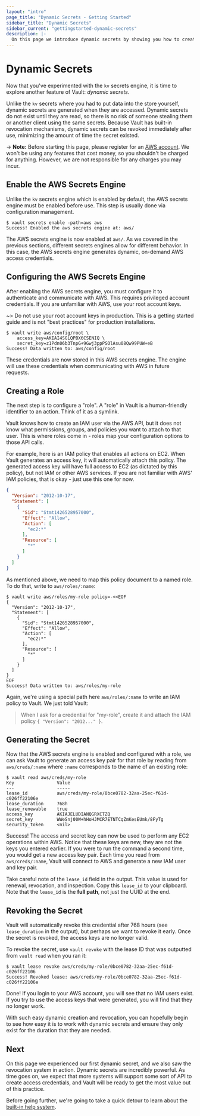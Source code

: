 ```yaml
---
layout: "intro"
page_title: "Dynamic Secrets - Getting Started"
sidebar_title: "Dynamic Secrets"
sidebar_current: "gettingstarted-dynamic-secrets"
description: |-
  On this page we introduce dynamic secrets by showing you how to create AWS access keys with Vault.
---
```


# Dynamic Secrets

Now that you've experimented with the `kv` secrets engine, it is time to explore
another feature of Vault: _dynamic secrets_.

Unlike the `kv` secrets where you had to put data into the store yourself,
dynamic secrets are generated when they are accessed. Dynamic secrets do not
exist until they are read, so there is no risk of someone stealing them or
another client using the same secrets. Because Vault has built-in revocation
mechanisms, dynamic secrets can be revoked immediately after use, minimizing the
amount of time the secret existed.

-> **Note:** Before starting this page, please register for an
[AWS account](https://aws.amazon.com). We won't be using any features that
cost money, so you shouldn't be charged for anything. However, we are not
responsible for any charges you may incur.

## Enable the AWS Secrets Engine

Unlike the `kv` secrets engine which is enabled by default, the AWS secrets
engine must be enabled before use. This step is usually done via configuration
management.

```text
$ vault secrets enable -path=aws aws
Success! Enabled the aws secrets engine at: aws/
```

The AWS secrets engine is now enabled at `aws/`. As we covered in the previous
sections, different secrets engines allow for different behavior. In this case,
the AWS secrets engine generates dynamic, on-demand AWS access credentials.

## Configuring the AWS Secrets Engine

After enabling the AWS secrets engine, you must configure it to authenticate and
communicate with AWS. This requires privileged account credentials. If you are
unfamiliar with AWS, use your root account keys.

~> Do not use your root account keys in production. This is a getting started
guide and is not "best practices" for production installations.

```text
$ vault write aws/config/root \
    access_key=AKIAI4SGLQPBX6CSENIQ \
    secret_key=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
Success! Data written to: aws/config/root
```

These credentials are now stored in this AWS secrets engine. The engine will use
these credentials when communicating with AWS in future requests.

## Creating a Role

The next step is to configure a "role". A "role" in Vault is a human-friendly
identifier to an action. Think of it as a symlink.

Vault knows how to create an IAM user via the AWS API, but it does not know what
permissions, groups, and policies you want to attach to that user. This is where
roles come in - roles map your configuration options to those API calls.

For example, here is an IAM policy that enables all actions on EC2. When Vault
generates an access key, it will automatically attach this policy. The generated
access key will have full access to EC2 (as dictated by this policy), but not
IAM or other AWS services. If you are not familiar with AWS' IAM policies, that
is okay - just use this one for now.

```json
{
  "Version": "2012-10-17",
  "Statement": [
    {
      "Sid": "Stmt1426528957000",
      "Effect": "Allow",
      "Action": [
        "ec2:*"
      ],
      "Resource": [
        "*"
      ]
    }
  ]
}
```

As mentioned above, we need to map this policy document to a named role. To do
that, write to `aws/roles/:name`:

```text
$ vault write aws/roles/my-role policy=-<<EOF
{
  "Version": "2012-10-17",
  "Statement": [
    {
      "Sid": "Stmt1426528957000",
      "Effect": "Allow",
      "Action": [
        "ec2:*"
      ],
      "Resource": [
        "*"
      ]
    }
  ]
}
EOF
Success! Data written to: aws/roles/my-role
```

Again, we're using a special path here `aws/roles/:name` to write an IAM policy
to Vault. We just told Vault:

> When I ask for a credential for "my-role", create it and attach the IAM policy `{ "Version": "2012..." }`.

## Generating the Secret

Now that the AWS secrets engine is enabled and configured with a role, we can
ask Vault to generate an access key pair for that role by reading from
`aws/creds/:name` where `:name` corresponds to the name of an existing role:

```text
$ vault read aws/creds/my-role
Key                Value
---                -----
lease_id           aws/creds/my-role/0bce0782-32aa-25ec-f61d-c026ff22106e
lease_duration     768h
lease_renewable    true
access_key         AKIAJELUDIANQGRXCTZQ
secret_key         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
security_token     <nil>
```

Success! The access and secret key can now be used to perform any EC2 operations
within AWS. Notice that these keys are new, they are not the keys you entered
earlier. If you were to run the command a second time, you would get a new
access key pair. Each time you read from `aws/creds/:name`, Vault will connect
to AWS and generate a new IAM user and key pair.

Take careful note of the `lease_id` field in the output. This value is used for
renewal, revocation, and inspection. Copy this `lease_id` to your clipboard.
Note that the `lease_id` is the **full path**, not just the UUID at the end.

## Revoking the Secret

Vault will automatically revoke this credential after 768 hours (see
`lease_duration` in the output), but perhaps we want to revoke it early. Once
the secret is revoked, the access keys are no longer valid.

To revoke the secret, use `vault revoke` with the lease ID that was outputted
from `vault read` when you ran it:

```text
$ vault lease revoke aws/creds/my-role/0bce0782-32aa-25ec-f61d-c026ff22106
Success! Revoked lease: aws/creds/my-role/0bce0782-32aa-25ec-f61d-c026ff22106e
```

Done! If you login to your AWS account, you will see that no IAM users exist. If
you try to use the access keys that were generated, you will find that they no
longer work.

With such easy dynamic creation and revocation, you can hopefully begin to see
how easy it is to work with dynamic secrets and ensure they only exist for the
duration that they are needed.

## Next

On this page we experienced our first dynamic secret, and we also saw the
revocation system in action. Dynamic secrets are incredibly powerful. As time
goes on, we expect that more systems will support some sort of API to create
access credentials, and Vault will be ready to get the most value out of this
practice.

Before going further, we're going to take a quick detour to learn about the
[built-in help system](/intro/getting-started/help.html).
